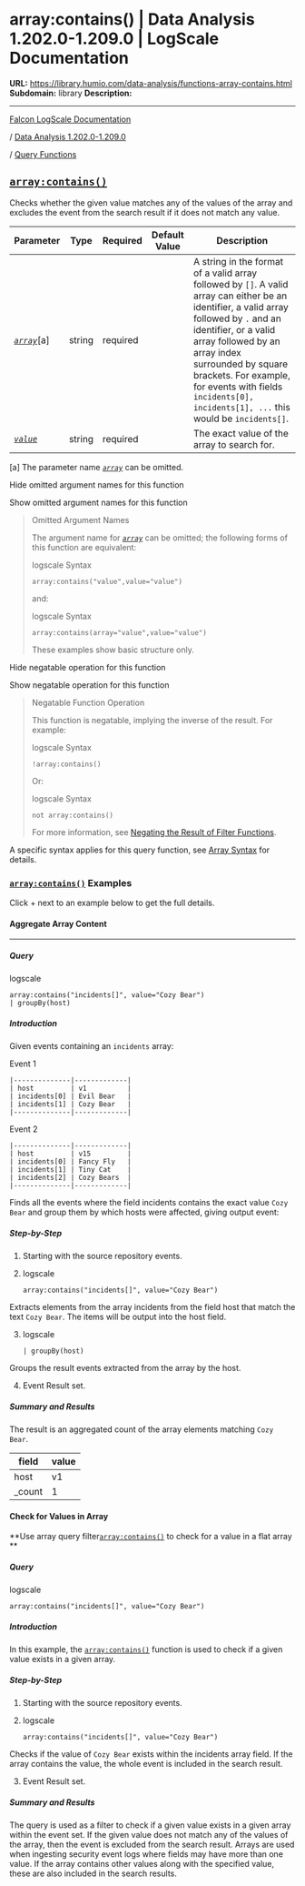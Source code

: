 # array:contains() | Data Analysis 1.202.0-1.209.0 | LogScale Documentation

**URL:** https://library.humio.com/data-analysis/functions-array-contains.html
**Subdomain:** library
**Description:** 

---

[Falcon LogScale Documentation](https://library.humio.com)

/ [Data Analysis 1.202.0-1.209.0](data-analysis-docs.html)

/ [Query Functions](functions.html)

## [`array:contains()`](functions-array-contains.html "array:contains\(\)")

Checks whether the given value matches any of the values of the array and excludes the event from the search result if it does not match any value. 

Parameter| Type| Required| Default Value| Description  
---|---|---|---|---  
[ _`array`_](functions-array-contains.html#query-functions-array-contains-array)[a]| string| required |  |  A string in the format of a valid array followed by `[]`. A valid array can either be an identifier, a valid array followed by `.` and an identifier, or a valid array followed by an array index surrounded by square brackets. For example, for events with fields `incidents[0], incidents[1], ...` this would be `incidents[]`.   
[_`value`_](functions-array-contains.html#query-functions-array-contains-value)|  string| required |  |  The exact value of the array to search for.   
[a] The parameter name [_`array`_](functions-array-contains.html#query-functions-array-contains-array) can be omitted.  
  
Hide omitted argument names for this function

Show omitted argument names for this function

> Omitted Argument Names
> 
> The argument name for [_`array`_](functions-array-contains.html#query-functions-array-contains-array) can be omitted; the following forms of this function are equivalent:
> 
> logscale Syntax
>     
>     
>     array:contains("value",value="value")
> 
> and:
> 
> logscale Syntax
>     
>     
>     array:contains(array="value",value="value")
> 
> These examples show basic structure only.

Hide negatable operation for this function

Show negatable operation for this function

> Negatable Function Operation
> 
> This function is negatable, implying the inverse of the result. For example:
> 
> logscale Syntax
>     
>     
>     !array:contains()
> 
> Or:
> 
> logscale Syntax
>     
>     
>     not array:contains()
> 
> For more information, see [Negating the Result of Filter Functions](syntax-operators.html#syntax-operators-negate "Negating the Result of Filter Functions").

A specific syntax applies for this query function, see [Array Syntax](syntax-array.html "Array Syntax") for details. 

### [`array:contains()`](functions-array-contains.html "array:contains\(\)") Examples

Click + next to an example below to get the full details.

#### Aggregate Array Content

****

##### Query

logscale
    
    
    array:contains("incidents[]", value="Cozy Bear")
    | groupBy(host)

##### Introduction

Given events containing an `incidents` array: 

Event 1 
    
    
    |--------------|-------------|
    | host         | v1          |
    | incidents[0] | Evil Bear   |
    | incidents[1] | Cozy Bear   |
    |--------------|-------------|

Event 2 
    
    
    |--------------|-------------|
    | host         | v15         |
    | incidents[0] | Fancy Fly   |
    | incidents[1] | Tiny Cat    |
    | incidents[2] | Cozy Bears  |
    |--------------|-------------|

Finds all the events where the field incidents contains the exact value `Cozy Bear` and group them by which hosts were affected, giving output event: 

##### Step-by-Step

  1. Starting with the source repository events.

  2. logscale
         
         array:contains("incidents[]", value="Cozy Bear")

Extracts elements from the array incidents from the field host that match the text `Cozy Bear`. The items will be output into the host field. 

  3. logscale
         
         | groupBy(host)

Groups the result events extracted from the array by the host. 

  4. Event Result set.




##### Summary and Results

The result is an aggregated count of the array elements matching `Cozy Bear`. 

field| value  
---|---  
host| v1  
_count| 1  
  
#### Check for Values in Array

**Use array query filter[`array:contains()`](functions-array-contains.html "array:contains\(\)") to check for a value in a flat array **

##### Query

logscale
    
    
    array:contains("incidents[]", value="Cozy Bear")

##### Introduction

In this example, the [`array:contains()`](functions-array-contains.html "array:contains\(\)") function is used to check if a given value exists in a given array. 

##### Step-by-Step

  1. Starting with the source repository events.

  2. logscale
         
         array:contains("incidents[]", value="Cozy Bear")

Checks if the value of `Cozy Bear` exists within the incidents array field. If the array contains the value, the whole event is included in the search result. 

  3. Event Result set.




##### Summary and Results

The query is used as a filter to check if a given value exists in a given array within the event set. If the given value does not match any of the values of the array, then the event is excluded from the search result. Arrays are used when ingesting security event logs where fields may have more than one value. If the array contains other values along with the specified value, these are also included in the search results.
